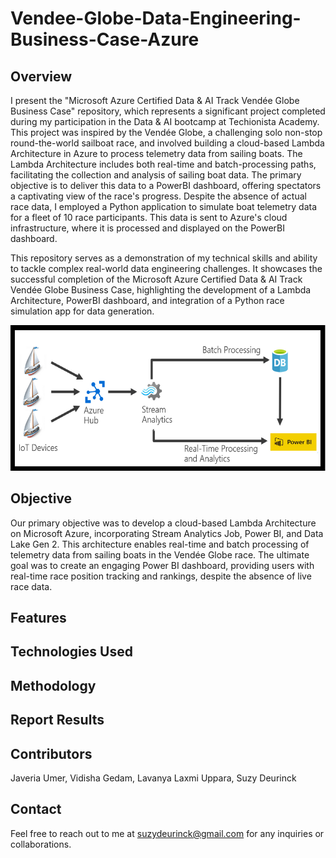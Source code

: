 # Vendee-Globe-Data-Engineering-Business-Case-Azure

## Overview
I present the "Microsoft Azure Certified Data & AI Track Vendée Globe Business Case" repository, which represents a significant project completed during my participation in the Data & AI bootcamp at Techionista Academy. This project was inspired by the Vendée Globe, a challenging solo non-stop round-the-world sailboat race, and involved building a cloud-based Lambda Architecture in Azure to process telemetry data from sailing boats. The Lambda Architecture includes both real-time and batch-processing paths, facilitating the collection and analysis of sailing boat data. The primary objective is to deliver this data to a PowerBI dashboard, offering spectators a captivating view of the race's progress. Despite the absence of actual race data, I employed a Python application to simulate boat telemetry data for a fleet of 10 race participants. This data is sent to Azure's cloud infrastructure, where it is processed and displayed on the PowerBI dashboard.

This repository serves as a demonstration of my technical skills and ability to tackle complex real-world data engineering challenges. It showcases the successful completion of the Microsoft Azure Certified Data & AI Track Vendée Globe Business Case, highlighting the development of a Lambda Architecture, PowerBI dashboard, and integration of a Python race simulation app for data generation.

![Lambda Architecture Azure](https://github.com/suzydeurinck/Vendee-Globe-Data-Engineering-Business-Case-Azure/blob/b34b48804549bad9369d92f5edc31ce1ea3f8b98/LambdaArchitectureAzure.png)

## Objective
Our primary objective was to develop a cloud-based Lambda Architecture on Microsoft Azure, incorporating Stream Analytics Job, Power BI, and Data Lake Gen 2. This architecture enables real-time and batch processing of telemetry data from sailing boats in the Vendée Globe race. The ultimate goal was to create an engaging Power BI dashboard, providing users with real-time race position tracking and rankings, despite the absence of live race data.

## Features

## Technologies Used

## Methodology

## Report Results

## Contributors
Javeria Umer, Vidisha Gedam, Lavanya Laxmi Uppara, Suzy Deurinck

## Contact
Feel free to reach out to me at suzydeurinck@gmail.com for any inquiries or collaborations.
